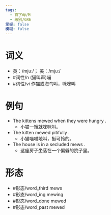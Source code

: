 ```yaml
---
tags:
  - 首字母/M
  - 级别/GRE
掌握: false
模糊: false
---
```

# 词义
- 英：/mjuː/； 美：/mjuː/
- #词性/n  (猫叫声)喵
- #词性/vi  作猫或海鸟叫，咪咪叫
# 例句
- The kittens mewed when they were hungry .
	- 小猫一饿就咪咪叫。
- The kitten mewed pitifully .
	- 小猫喵喵地叫，挺可怜的。
- The house is in a secluded mews .
	- 这座房子坐落在一个偏僻的院子里。
# 形态
- #形态/word_third mews
- #形态/word_ing mewing
- #形态/word_done mewed
- #形态/word_past mewed
